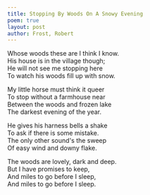 ```yaml
---
title: Stopping By Woods On A Snowy Evening
poem: true
layout: post
author: Frost, Robert
---
```


Whose woods these are I think I know.  
His house is in the village though;  
He will not see me stopping here  
To watch his woods fill up with snow.  

My little horse must think it queer  
To stop without a farmhouse near  
Between the woods and frozen lake  
The darkest evening of the year.  

He gives his harness bells a shake  
To ask if there is some mistake.  
The only other sound's the sweep  
Of easy wind and downy flake.  

The woods are lovely, dark and deep.  
But I have promises to keep,  
And miles to go before I sleep,  
And miles to go before I sleep.  
